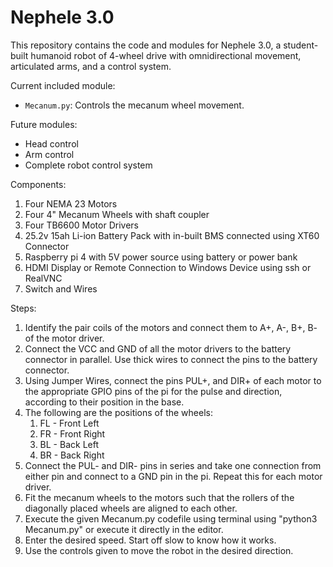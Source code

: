 # Nephele 3.0

This repository contains the code and modules for Nephele 3.0, a student-built humanoid robot of 4-wheel drive with omnidirectional movement, articulated arms, and a control system.

Current included module:
- `Mecanum.py`: Controls the mecanum wheel movement.

Future modules:
- Head control
- Arm control
- Complete robot control system

Components:
1. Four NEMA 23 Motors       
2. Four 4" Mecanum Wheels with shaft coupler
3. Four TB6600 Motor Drivers
4. 25.2v 15ah Li-ion Battery Pack with in-built BMS connected using XT60 Connector
5. Raspberry pi 4 with 5V power source using battery or power bank
6. HDMI Display or Remote Connection to Windows Device using ssh or RealVNC
7. Switch and Wires

Steps:
1. Identify the pair coils of the motors and connect them to A+, A-, B+, B- of the motor driver.
2. Connect the VCC and GND of all the motor drivers to the battery connector in parallel. Use thick wires to connect the pins to the battery connector.
3. Using Jumper Wires, connect the pins PUL+, and DIR+ of each motor to the appropriate GPIO pins of the pi for the pulse and direction, according to their position in the base.
4. The following are the positions of the wheels:
   1. FL - Front Left
   2. FR - Front Right
   3. BL - Back Left
   5. BR - Back Right
5. Connect the PUL- and DIR- pins in series and take one connection from either pin and connect to a GND pin in the pi. Repeat this for each motor driver.
6. Fit the mecanum wheels to the motors such that the rollers of the diagonally placed wheels are aligned to each other.
7. Execute the given Mecanum.py codefile using terminal using "python3 Mecanum.py" or execute it directly in the editor.
8. Enter the desired speed. Start off slow to know how it works.
9. Use the controls given to move the robot in the desired direction.
